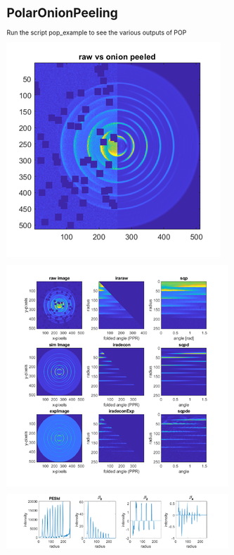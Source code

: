# PolarOnionPeeling

  Run the script pop_example to see the various outputs of POP
  
  ![Fig1](https://github.com/adinatan/PolarOnionPeeling/blob/master/fig1.png)
  
  ![Fig2](https://github.com/adinatan/PolarOnionPeeling/blob/master/fig2.png)
  
  ![Fig3](https://github.com/adinatan/PolarOnionPeeling/blob/master/fig3.png)
